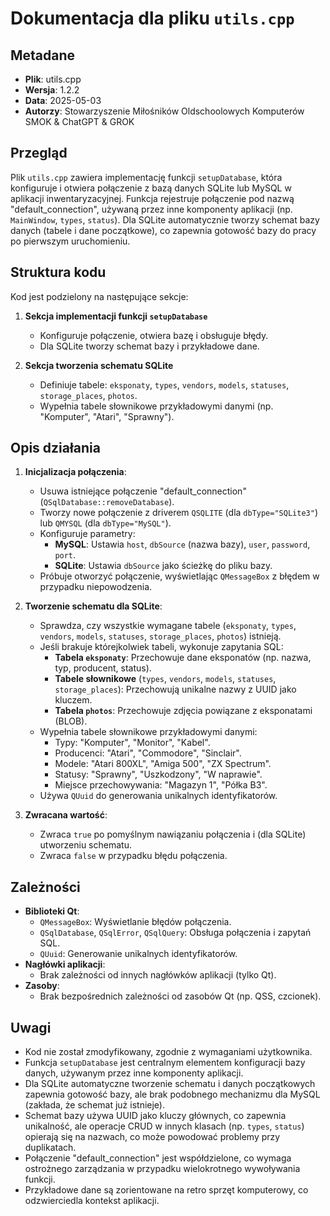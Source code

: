 # Dokumentacja dla pliku `utils.cpp`

## Metadane
- **Plik**: utils.cpp
- **Wersja**: 1.2.2
- **Data**: 2025-05-03
- **Autorzy**: Stowarzyszenie Miłośników Oldschoolowych Komputerów SMOK & ChatGPT & GROK

## Przegląd
Plik `utils.cpp` zawiera implementację funkcji `setupDatabase`, która konfiguruje i otwiera połączenie z bazą danych SQLite lub MySQL w aplikacji inwentaryzacyjnej. Funkcja rejestruje połączenie pod nazwą "default_connection", używaną przez inne komponenty aplikacji (np. `MainWindow`, `types`, `status`). Dla SQLite automatycznie tworzy schemat bazy danych (tabele i dane początkowe), co zapewnia gotowość bazy do pracy po pierwszym uruchomieniu.

## Struktura kodu
Kod jest podzielony na następujące sekcje:

1. **Sekcja implementacji funkcji `setupDatabase`**  
   - Konfiguruje połączenie, otwiera bazę i obsługuje błędy.
   - Dla SQLite tworzy schemat bazy i przykładowe dane.

2. **Sekcja tworzenia schematu SQLite**  
   - Definiuje tabele: `eksponaty`, `types`, `vendors`, `models`, `statuses`, `storage_places`, `photos`.
   - Wypełnia tabele słownikowe przykładowymi danymi (np. "Komputer", "Atari", "Sprawny").

## Opis działania
1. **Inicjalizacja połączenia**:
   - Usuwa istniejące połączenie "default_connection" (`QSqlDatabase::removeDatabase`).
   - Tworzy nowe połączenie z driverem `QSQLITE` (dla `dbType="SQLite3"`) lub `QMYSQL` (dla `dbType="MySQL"`).
   - Konfiguruje parametry:
     - **MySQL**: Ustawia `host`, `dbSource` (nazwa bazy), `user`, `password`, `port`.
     - **SQLite**: Ustawia `dbSource` jako ścieżkę do pliku bazy.
   - Próbuje otworzyć połączenie, wyświetlając `QMessageBox` z błędem w przypadku niepowodzenia.

2. **Tworzenie schematu dla SQLite**:
   - Sprawdza, czy wszystkie wymagane tabele (`eksponaty`, `types`, `vendors`, `models`, `statuses`, `storage_places`, `photos`) istnieją.
   - Jeśli brakuje którejkolwiek tabeli, wykonuje zapytania SQL:
     - **Tabela `eksponaty`**: Przechowuje dane eksponatów (np. nazwa, typ, producent, status).
     - **Tabele słownikowe** (`types`, `vendors`, `models`, `statuses`, `storage_places`): Przechowują unikalne nazwy z UUID jako kluczem.
     - **Tabela `photos`**: Przechowuje zdjęcia powiązane z eksponatami (BLOB).
   - Wypełnia tabele słownikowe przykładowymi danymi:
     - Typy: "Komputer", "Monitor", "Kabel".
     - Producenci: "Atari", "Commodore", "Sinclair".
     - Modele: "Atari 800XL", "Amiga 500", "ZX Spectrum".
     - Statusy: "Sprawny", "Uszkodzony", "W naprawie".
     - Miejsce przechowywania: "Magazyn 1", "Półka B3".
   - Używa `QUuid` do generowania unikalnych identyfikatorów.

3. **Zwracana wartość**:
   - Zwraca `true` po pomyślnym nawiązaniu połączenia i (dla SQLite) utworzeniu schematu.
   - Zwraca `false` w przypadku błędu połączenia.

## Zależności
- **Biblioteki Qt**:
  - `QMessageBox`: Wyświetlanie błędów połączenia.
  - `QSqlDatabase`, `QSqlError`, `QSqlQuery`: Obsługa połączenia i zapytań SQL.
  - `QUuid`: Generowanie unikalnych identyfikatorów.
- **Nagłówki aplikacji**:
  - Brak zależności od innych nagłówków aplikacji (tylko Qt).
- **Zasoby**:
  - Brak bezpośrednich zależności od zasobów Qt (np. QSS, czcionek).

## Uwagi
- Kod nie został zmodyfikowany, zgodnie z wymaganiami użytkownika.
- Funkcja `setupDatabase` jest centralnym elementem konfiguracji bazy danych, używanym przez inne komponenty aplikacji.
- Dla SQLite automatyczne tworzenie schematu i danych początkowych zapewnia gotowość bazy, ale brak podobnego mechanizmu dla MySQL (zakłada, że schemat już istnieje).
- Schemat bazy używa UUID jako kluczy głównych, co zapewnia unikalność, ale operacje CRUD w innych klasach (np. `types`, `status`) opierają się na nazwach, co może powodować problemy przy duplikatach.
- Połączenie "default_connection" jest współdzielone, co wymaga ostrożnego zarządzania w przypadku wielokrotnego wywoływania funkcji.
- Przykładowe dane są zorientowane na retro sprzęt komputerowy, co odzwierciedla kontekst aplikacji.